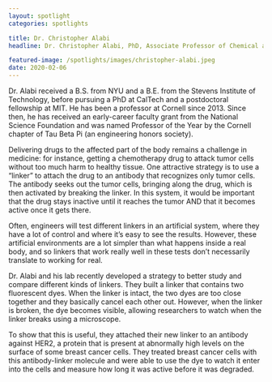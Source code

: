 ```yaml
---
layout: spotlight
categories: spotlights

title: Dr. Christopher Alabi
headline: Dr. Christopher Alabi, PhD, Associate Professor of Chemical and Biomolecular Engineering (Cornell University).<p> Dr. Alabi is a biomedical engineer, whose work focuses on how to assemble synthetic macromolecules with precise control. His work is applicable both to creating new tools for research and to more efficient drug delivery.

featured-image: /spotlights/images/christopher-alabi.jpeg
date: 2020-02-06
---
```


Dr. Alabi received a B.S. from NYU and a B.E. from the Stevens Institute of Technology, before pursuing a PhD at CalTech and a postdoctoral fellowship at MIT. He has been a professor at Cornell since 2013. Since then, he has received an early-career faculty grant from the National Science Foundation and was named Professor of the Year by the Cornell chapter of Tau Beta Pi (an engineering honors society).

Delivering drugs to the affected part of the body remains a challenge in medicine: for instance, getting a chemotherapy drug to attack tumor cells without too much harm to healthy tissue. One attractive strategy is to use a “linker” to attach the drug to an antibody that recognizes only tumor cells. The antibody seeks out the tumor cells, bringing along the drug, which is then activated by breaking the linker. In this system, it would be important that the drug stays inactive until it reaches the tumor AND that it becomes active once it gets there.

Often, engineers will test different linkers in an artificial system, where they have a lot of control and where it’s easy to see the results. However, these artificial environments are a lot simpler than what happens inside a real body, and so linkers that work really well in these tests don’t necessarily translate to working for real.

Dr. Alabi and his lab recently developed a strategy to better study and compare different kinds of linkers. They built a linker that contains two fluorescent dyes. When the linker is intact, the two dyes are too close together and they basically cancel each other out. However, when the linker is broken, the dye becomes visible, allowing researchers to watch when the linker breaks using a microscope.

To show that this is useful, they attached their new linker to an antibody against HER2, a protein that is present at abnormally high levels on the surface of some breast cancer cells. They treated breast cancer cells with this antibody-linker molecule and were able to use the dye to watch it enter into the cells and measure how long it was active before it was degraded.